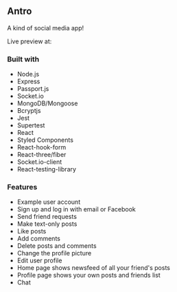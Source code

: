 ## Antro

A kind of social media app!

Live preview at: 

### Built with
 - Node.js
 - Express
 - Passport.js
 - Socket.io
 - MongoDB/Mongoose
 - Bcryptjs
 - Jest 
 - Supertest
 - React
 - Styled Components
 - React-hook-form
 - React-three/fiber
 - Socket.io-client
 - React-testing-library
 
### Features

 - Example user account
 - Sign up and log in with email or Facebook
 - Send friend requests
 - Make text-only posts
 - Like posts
 - Add comments
 - Delete posts and comments
 - Change the profile picture
 - Edit user profile
 - Home page shows newsfeed of all your friend's posts
 - Profile page shows your own posts and friends list
 - Chat

